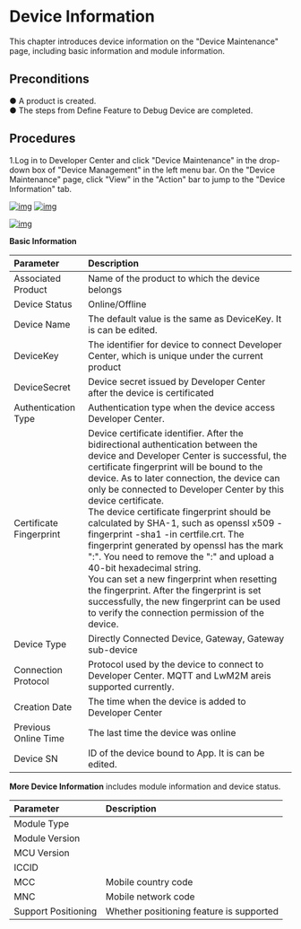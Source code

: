 # Device Information

This chapter introduces device information on the "Device Maintenance" page, including basic information and module information.

## **Preconditions**

● A product is created.<br />
● The steps from Define Feature to Debug Device are completed.

## **Procedures**

1.Log in to Developer Center and click "Device Maintenance" in the drop-down box of "Device Management" in the left menu bar. On the "Device Maintenance" page, click "View" in the "Action" bar to jump to the "Device Information" tab.  

<a data-fancybox title="img" href="/en/guide/image2022-3-8_19-6-34_en.png?version=1&modificationDate=1646737018000&api=v2" v-if="isEu">![img](/en/guide/image2022-3-8_19-6-34_en.png?version=1&modificationDate=1646737018000&api=v2)</a>
<a data-fancybox title="img" href="/en/guide/image2022-3-8_19-6-34.png?version=1&modificationDate=1646737018000&api=v2" v-else>![img](/en/guide/image2022-3-8_19-6-34.png?version=1&modificationDate=1646737018000&api=v2)</a>

<a data-fancybox title="img" href="/en/guide/image2022-3-8_19-7-31.png?version=1&modificationDate=1646737075000&api=v2">![img](/en/guide/image2022-3-8_19-7-31.png?version=1&modificationDate=1646737075000&api=v2)</a>

**Basic Information**

| **Parameter**         | **Description**                                              |
| :----------- | :------------------------------------------------- |
| Associated Product     | Name of the product to which the device belongs                          |
| Device Status     | Online/Offline                                          |
| Device Name     | The default value is the same as DeviceKey. It is can be edited.                       |
| DeviceKey    | The identifier for device to connect Developer Center, which is unique under the current product |
| DeviceSecret | Device secret issued by Developer Center after the device is certificated |
| Authentication Type | Authentication type when the device access Developer Center.|
| Certificate Fingerprint | Device certificate identifier. After the bidirectional authentication between the device and Developer Center is successful, the certificate fingerprint will be bound to the device. As to later connection, the device can only be connected to Developer Center by this device certificate.</br>The device certificate fingerprint should be calculated by SHA-1, such as openssl x509 -fingerprint -sha1 -in certfile.crt. The fingerprint generated by openssl has the mark ":". You need to remove the ":" and upload a 40-bit hexadecimal string.</br>You can set a new fingerprint when resetting the fingerprint. After the fingerprint is set successfully, the new fingerprint can be used to verify the connection permission of the device. |
| Device Type     | Directly Connected Device, Gateway, Gateway sub-device                   |
| Connection Protocol     | Protocol used by the device to connect to Developer Center. MQTT <span v-if="!isEu">and LwM2M are</span><span v-else>is</span> supported currently.            |
| Creation Date    | The time when the device is added to Developer Center                                 |
| Previous Online Time | The last time the device was online                                   |
| Device SN       | ID of the device bound to App. It is can be edited.              |

  

**More Device Information** includes module information and device status.

| **Parameter**         | **Description**                |
| :----------- | :------------------ |
| Module Type    |                     |
| Module Version     |                     |
| MCU Version      |                     |
| ICCID      |                     |
| MCC          | Mobile country code       |
| MNC          | Mobile network code       |
| Support Positioning     | Whether positioning feature is supported   |
